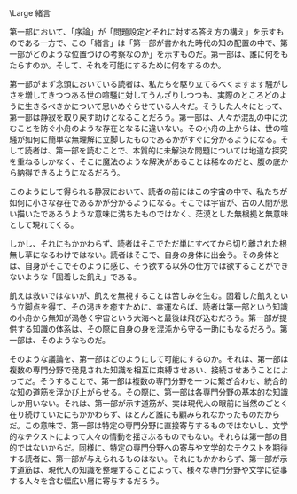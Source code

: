 \Large 緒言

第一部において、「序論」が「問題設定とそれに対する答え方の構え」を示すものである一方で、この「緒言」は「第一部が書かれた時代の知の配置の中で、第一部がどのような位置づけの考察なのか」を示すものだ。第一部は、誰に何をもたらすのか。そして、それを可能にするために何をするのか。

第一部がまず念頭においている読者は、私たちを駆り立てるべくますます騒がしさを増してきつつある世の喧騒に対してうんざりしつつも、実際のところどのように生きるべきかについて思いめぐらせている人々だ。そうした人々にとって、第一部は静寂を取り戻す助けとなることだろう。第一部は、人々が混乱の中に沈むことを防ぐ小舟のような存在となるに違いない。その小舟の上からは、世の喧騒が如何に簡単な無理解に立脚したものであるかがすぐに分かるようになる。そして読者は、第一部を読むことで、本質的に未解決な問題については地道な探究を重ねるしかなく、そこに魔法のような解決があることは稀なのだと、腹の底から納得できるようになるだろう。

このようにして得られる静寂において、読者の前にはこの宇宙の中で、私たちが如何に小さな存在であるかが分かるようになる。そこでは宇宙が、古の人間が思い描いたであろうような意味に満ちたものではなく、茫漠とした無根拠と無意味として現れてくる。

しかし、それにもかかわらず、読者はそこでただ単にすべてから切り離された根無し草になるわけではない。読者はそこで、自身の身体に出会う。その身体とは、自身がそこでそのように感じ、そう欲する以外の仕方では欲することができないような「固着した飢え」である。

飢えは救いではないが、飢えを無視することは苦しみを生む。固着した飢えという立脚点を得て、その渇きを癒すために、幸運ならば、読者は第一部という知識の小舟から無知が渦巻く宇宙という大海へと最後は飛び込むだろう。第一部が提供する知識の体系は、その際に自身の身を混沌から守る一助にもなるだろう。第一部は、そのようなものだ。

そのような議論を、第一部はどのようにして可能にするのか。それは、第一部は複数の専門分野で発見された知識を相互に束縛させあい、接続させあうことによってだ。そうすることで、第一部は複数の専門分野を一つに繋ぎ合わせ、統合的な知の道筋を浮かび上がらせる。その際に、第一部は各専門分野の基本的な知識しか用いない。それは、第一部が示す道筋が、実は現代人の眼前に当然のごとく在り続けていたにもかかわらず、ほとんど誰にも顧みられなかったものだからだ。この意味で、第一部は特定の専門分野に直接寄与するものではないし、文学的なテクストによって人々の情動を揺さぶるものでもない。それらは第一部の目的ではないからだ。同様に、特定の専門分野への寄与や文学的なテクストを期待する読者に、第一部が与えられるものはない。それにもかかわらず、第一部が示す道筋は、現代人の知識を整理することによって、様々な専門分野や文学に従事する人々を含む幅広い層に寄与するだろう。